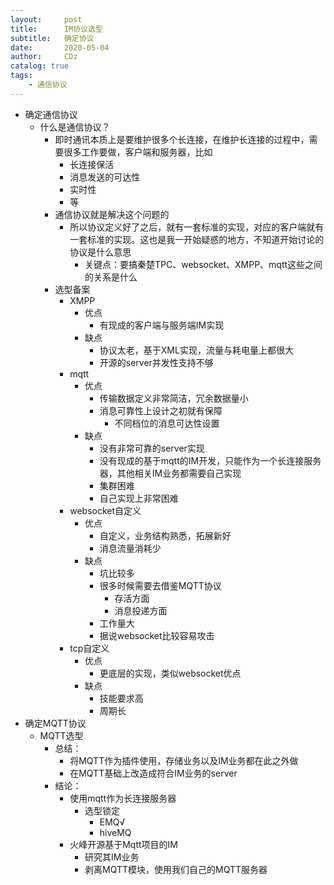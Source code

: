 ```yaml
---
layout:     post
title:      IM协议选型
subtitle:   确定协议
date:       2020-05-04
author:     CDz
catalog: true
tags:
    - 通信协议
---
```


* 确定通信协议
    * 什么是通信协议？
        * 即时通讯本质上是要维护很多个长连接，在维护长连接的过程中，需要很多工作要做，客户端和服务器，比如
            * 长连接保活
            * 消息发送的可达性
            * 实时性
            * 等
        * 通信协议就是解决这个问题的
            * 所以协议定义好了之后，就有一套标准的实现，对应的客户端就有一套标准的实现。这也是我一开始疑惑的地方，不知道开始讨论的协议是什么意思
                * 关键点：要搞秦楚TPC、websocket、XMPP、mqtt这些之间的关系是什么
        * 选型备案
            * XMPP
                * 优点
                    * 有现成的客户端与服务端IM实现
                * 缺点
                    * 协议太老，基于XML实现，流量与耗电量上都很大
                    * 开源的server并发性支持不够
            * mqtt
                * 优点
                    * 传输数据定义非常简洁，冗余数据量小
                    * 消息可靠性上设计之初就有保障
                        * 不同档位的消息可达性设置
                * 缺点
                    * 没有非常可靠的server实现
                    * 没有现成的基于mqtt的IM开发，只能作为一个长连接服务器，其他相关IM业务都需要自己实现
                    * 集群困难
                    * 自己实现上非常困难
            * websocket自定义
                * 优点
                    * 自定义，业务结构熟悉，拓展新好
                    * 消息流量消耗少
                * 缺点
                    * 坑比较多
                    * 很多时候需要去借鉴MQTT协议
                        * 存活方面
                        * 消息投递方面
                    * 工作量大
                    * 据说websocket比较容易攻击
            * tcp自定义
                * 优点
                    * 更底层的实现，类似websocket优点
                * 缺点
                    * 技能要求高
                    * 周期长
* 确定MQTT协议
    * MQTT选型
        * 总结：
            * 将MQTT作为插件使用，存储业务以及IM业务都在此之外做
            * 在MQTT基础上改造成符合IM业务的server
        * 结论：
            * 使用mqtt作为长连接服务器
                * 选型锁定
                    * EMQ√
                    * hiveMQ
            * 火峰开源基于Mqtt项目的IM
                * 研究其IM业务
                * 剥离MQTT模块，使用我们自己的MQTT服务器
